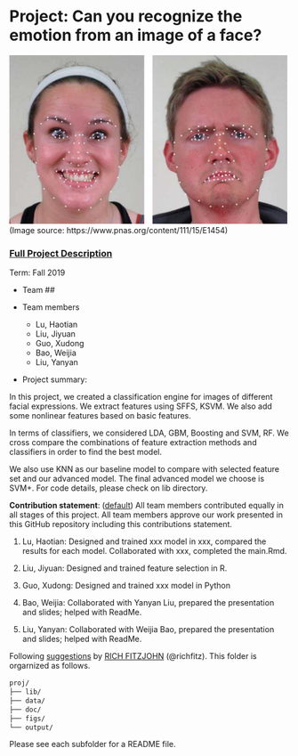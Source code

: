 # Project: Can you recognize the emotion from an image of a face? 
<img src="figs/CE.jpg" alt="Compound Emotions" width="500"/>
(Image source: https://www.pnas.org/content/111/15/E1454)

### [Full Project Description](doc/project3_desc.md)

Term: Fall 2019

+ Team ##
+ Team members
	+ Lu, Haotian 
	+ Liu, Jiyuan
	+ Guo, Xudong
	+ Bao, Weijia
	+ Liu, Yanyan

+ Project summary: 

In this project, we created a classification engine for images of different facial expressions. We extract features using SFFS, KSVM. We also add some nonlinear features based on basic features.

In terms of classifiers, we considered LDA, GBM, Boosting and SVM, RF. We cross compare the combinations of feature extraction methods and classifiers in order to find the best model. 

We also use KNN as our baseline model to compare with selected feature set and our advanced model. The final advanced model we choose is SVM+. For code details, please check on lib directory.
	
**Contribution statement**: ([default](doc/a_note_on_contributions.md)) All team members contributed equally in all stages of this project. All team members approve our work presented in this GitHub repository including this contributions statement. 


1. Lu, Haotian: Designed and trained xxx model in xxx, compared the results for each model. Collaborated with xxx, completed the main.Rmd.

2. Liu, Jiyuan: Designed and trained feature selection in R. 

3. Guo, Xudong: Designed and trained xxx model in Python

4. Bao, Weijia: Collaborated with Yanyan Liu, prepared the presentation and slides; helped with ReadMe. 

5. Liu, Yanyan: Collaborated with Weijia Bao, prepared the presentation and slides; helped with ReadMe. 

Following [suggestions](http://nicercode.github.io/blog/2013-04-05-projects/) by [RICH FITZJOHN](http://nicercode.github.io/about/#Team) (@richfitz). This folder is orgarnized as follows.

```
proj/
├── lib/
├── data/
├── doc/
├── figs/
└── output/
```

Please see each subfolder for a README file.
